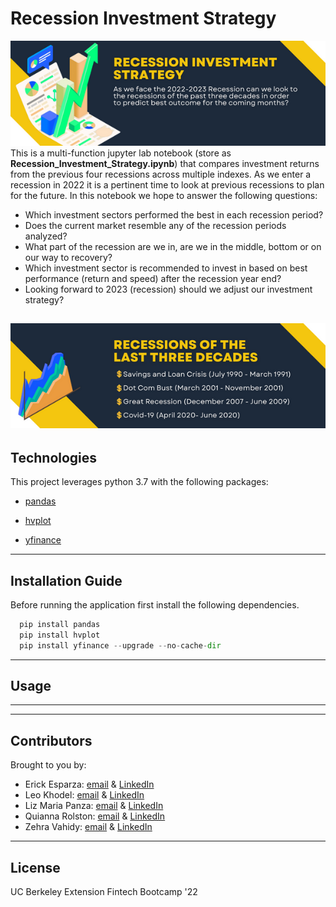 # Recession Investment Strategy
![banner with stock market graphic, title of notebook and description of notebook ](images/1.png)
This is a multi-function jupyter lab notebook (store as **Recession_Investment_Strategy.ipynb**) that compares investment returns from the previous four recessions across multiple indexes. As we enter a recession in 2022 it is a pertinent time to look at previous recessions to plan for the future. In this notebook we hope to answer the following questions:

* Which investment sectors performed the best in each recession period?
* Does the current market resemble any of the recession periods analyzed? 
* What part of the recession are we in, are we in the middle, bottom or on our way to recovery?
* Which investment sector is recommended to invest in based on best performance (return and speed) after the recession year end?
* Looking forward to 2023 (recession) should we adjust our investment strategy?

![banner showing stock market graph and list of previous recession time periods](images/2.png)
---

## Technologies

This project leverages python 3.7 with the following packages:

* [pandas](https://github.com/pandas-dev/pandas) 

* [hvplot](https://github.com/holoviz/hvplot) 

* [yfinance](https://github.com/ranaroussi/yfinance)
---

## Installation Guide

Before running the application first install the following dependencies.

```python
  pip install pandas
  pip install hvplot
  pip install yfinance --upgrade --no-cache-dir
```

---

## Usage



---

---

## Contributors

Brought to you by:
* Erick Esparza: [email](erickuh98@gmail.com) & [LinkedIn](https://www.linkedin.com/in/erick-esparza/)
* Leo Khodel: [email](lkhodel@gmail.com) & [LinkedIn](https://www.linkedin.com/in/lkhodel)
* Liz Maria Panza: [email](liizmaria_@live.com) & [LinkedIn](www.linkedin.com/in/liizmaria)
* Quianna Rolston: [email](quiannarolston@gmail.com) & [LinkedIn](https://www.linkedin.com/in/quianna-rolston)
* Zehra Vahidy: [email](zehra.vahidy@gmail.com) & [LinkedIn](www.linkedin.com/in/zehra-vahidy)

---

## License

UC Berkeley Extension
Fintech Bootcamp '22
